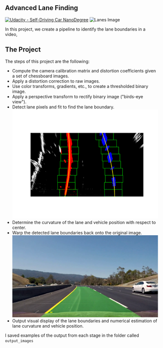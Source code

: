 ## Advanced Lane Finding
[![Udacity - Self-Driving Car NanoDegree](https://s3.amazonaws.com/udacity-sdc/github/shield-carnd.svg)](http://www.udacity.com/drive)
![Lanes Image](./examples/example_output.jpg)

In this project, we create a pipeline to identify the lane boundaries in a video,


The Project
---

The steps of this project are the following:

* Compute the camera calibration matrix and distortion coefficients given a set of chessboard images.
* Apply a distortion correction to raw images.
* Use color transforms, gradients, etc., to create a thresholded binary image.
* Apply a perspective transform to rectify binary image ("birds-eye view").
* Detect lane pixels and fit to find the lane boundary. 
![lane fit curve](.//output_images/Figure_1.png)
* Determine the curvature of the lane and vehicle position with respect to center. 
* Warp the detected lane boundaries back onto the original image.
![lane boundry](.//output_images/lane.png)
* Output visual display of the lane boundaries and numerical estimation of lane curvature and vehicle position.

I saved examples of the output from each stage in the folder called `output_images`
